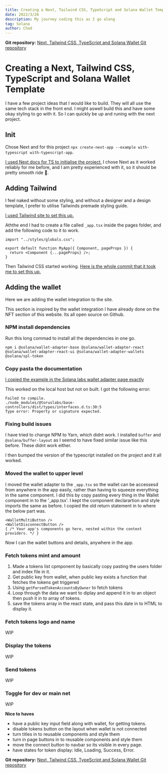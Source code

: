 ```yaml
---
title: Creating a Next, Tailwind CSS, TypeScript and Solana Wallet Template
date: 2022/3/26
description: My journey coding this as I go along
tag: Solana
author: Chad
---
```


**Git repository:** [Next, Tailwind CSS, TypeScript and Solana Wallet Git repository ](https://github.com/WaterlessPiano2/Solana-Next-TS-Tailwind-Template)

# Creating a Next, Tailwind CSS, TypeScript and Solana Wallet Template

I have a few project ideas that I would like to build. They will all use the same tech stack in the front end. I might aswell build this and have some okay styling to go with it. So I can quickly be up and runing with the next project.

## Init

Chose Next and for this project `npx create-next-app --example with-typescript with-typescript-app`.

[I used Next docs for TS to initialise the project.](https://github.com/vercel/next.js/blob/canary/docs/basic-features/typescript.md)
I chose Next as it worked reliably for me before, and I am pretty experienced with it, so it should be pretty smooth ride 🤞.

## Adding Tailwind

I feel naked without some styling, and without a designer and a design template, I prefer to utilise Tailwinds premade styling guide.

[I used Tailwind site to set this up.](https://tailwindcss.com/docs/guides/nextjs)

Aththe end I had to create a file called `_app.tsx` inside the pages folder, and add the following code to it to work.

```
import "../styles/globals.css";

export default function MyApp({ Component, pageProps }) {
  return <Component {...pageProps} />;
}

```

Then Tailwind CSS started working. [Here is the whole commit that it took me to set this up.](https://github.com/WaterlessPiano2/Solana-Next-TS-Tailwind-Template/commit/ae965021e1e1ca3b4e1319081f2db77658592d6c)

## Adding the wallet

Here we are adding the wallet integration to the site.

This section is inspired by the wallet integration I have already done on the NFT section of this website. Its all open source on Github.

### NPM install dependencies

Run this long commad to install all the dependencies in one go.

```
npm i @solana/wallet-adapter-base @solana/wallet-adapter-react @solana/wallet-adapter-react-ui @solana/wallet-adapter-wallets @solana/spl-token
```

### Copy pasta the documentation

[I copied the example in the Solana labs wallet adapter page exactly](https://solana-labs.github.io/wallet-adapter/)

This worked on the local host but not on built. I got the following error:

```
Failed to compile.
./node_modules/@toruslabs/base-controllers/dist/types/interfaces.d.ts:30:5
Type error: Property or signature expected.
```

### Fixing build issues

I have tried to change NPM to Yarn, which didnt work. I installed `buffer` and `@solana/buffer-layout` as I seemd to have fixed similar issue like this before. These didnt work either.

I then bumped the version of the typescript installed on the project and it all worked.

### Moved the wallet to upper level

I moved the wallet adapter to the `_app.tsx` so the wallet can be accessesd from anywhere in the app easily, rather than having to squeeze everything in the same component. I did this by copy pasting every thing in the Wallet component in to the '\_app.tsx'. I kept the component declarartion and style imports the same as before. I copied the old return statement in to where the below part was.

```
<WalletMultiButton />
<WalletDisconnectButton />
{ /* Your app's components go here, nested within the context providers. */ }
```

Now I can the wallet buttons and details, anywhere in the app.

### Fetch tokens mint and amount

1. Made a tokens list cpmponent by basically copy pasting the users folder and index file in it.
2. Get public key from wallet, when public key exists a function that fetches the tokens get triggered
3. Using `getParsedTokenAccountsByOwner` to fetch tokens
4. Loop through the data we want to diplay and append it in to an object then push it in to array of tokens.
5. save the tokens array in the react state, and pass this date in to HTML to display it.

### Fetch tokens logo and name

WIP

### Display the tokens

WIP

### Send tokens

WIP

### Toggle for dev or main net

WIP

**Nice to haves**

- have a public key input field along with wallet, for getting tokens.
- disable tokens button on the layout when wallet is not connected
- turn titles in to reusable components and style them
- turn in page buttons in to reusable components and style them
- move the connect button to navbar so its visible in every page.
- have states for token display: Idle, Loading, Success, Error.

**Git repository:** [Next, Tailwind CSS, TypeScript and Solana Wallet Git repository ](https://github.com/WaterlessPiano2/Solana-Next-TS-Tailwind-Template)
